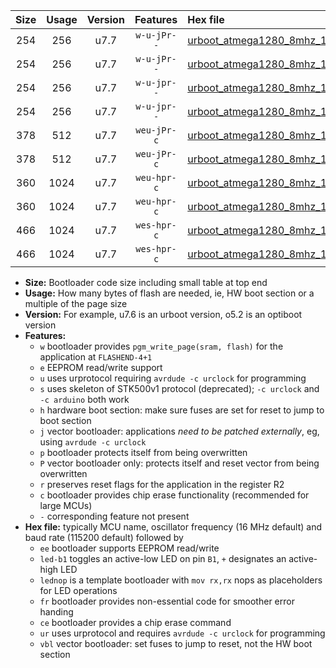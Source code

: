 |Size|Usage|Version|Features|Hex file|
|:-:|:-:|:-:|:-:|:--|
|254|256|u7.7|`w-u-jPr--`|[urboot_atmega1280_8mhz_19200bps_led+b7_ur_vbl.hex](https://raw.githubusercontent.com/stefanrueger/urboot.hex/main/mcus/atmega1280/fcpu_8mhz/19200_bps/urboot_atmega1280_8mhz_19200bps_led+b7_ur_vbl.hex)|
|254|256|u7.7|`w-u-jPr--`|[urboot_atmega1280_8mhz_19200bps_lednop_ur_vbl.hex](https://raw.githubusercontent.com/stefanrueger/urboot.hex/main/mcus/atmega1280/fcpu_8mhz/19200_bps/urboot_atmega1280_8mhz_19200bps_lednop_ur_vbl.hex)|
|254|256|u7.7|`w-u-jpr--`|[urboot_atmega1280_8mhz_19200bps_led+b7_fr_ur_vbl.hex](https://raw.githubusercontent.com/stefanrueger/urboot.hex/main/mcus/atmega1280/fcpu_8mhz/19200_bps/urboot_atmega1280_8mhz_19200bps_led+b7_fr_ur_vbl.hex)|
|254|256|u7.7|`w-u-jpr--`|[urboot_atmega1280_8mhz_19200bps_lednop_fr_ur_vbl.hex](https://raw.githubusercontent.com/stefanrueger/urboot.hex/main/mcus/atmega1280/fcpu_8mhz/19200_bps/urboot_atmega1280_8mhz_19200bps_lednop_fr_ur_vbl.hex)|
|378|512|u7.7|`weu-jPr-c`|[urboot_atmega1280_8mhz_19200bps_ee_led+b7_fr_ce_ur_vbl.hex](https://raw.githubusercontent.com/stefanrueger/urboot.hex/main/mcus/atmega1280/fcpu_8mhz/19200_bps/urboot_atmega1280_8mhz_19200bps_ee_led+b7_fr_ce_ur_vbl.hex)|
|378|512|u7.7|`weu-jPr-c`|[urboot_atmega1280_8mhz_19200bps_ee_lednop_fr_ce_ur_vbl.hex](https://raw.githubusercontent.com/stefanrueger/urboot.hex/main/mcus/atmega1280/fcpu_8mhz/19200_bps/urboot_atmega1280_8mhz_19200bps_ee_lednop_fr_ce_ur_vbl.hex)|
|360|1024|u7.7|`weu-hpr-c`|[urboot_atmega1280_8mhz_19200bps_ee_led+b7_fr_ce_ur.hex](https://raw.githubusercontent.com/stefanrueger/urboot.hex/main/mcus/atmega1280/fcpu_8mhz/19200_bps/urboot_atmega1280_8mhz_19200bps_ee_led+b7_fr_ce_ur.hex)|
|360|1024|u7.7|`weu-hpr-c`|[urboot_atmega1280_8mhz_19200bps_ee_lednop_fr_ce_ur.hex](https://raw.githubusercontent.com/stefanrueger/urboot.hex/main/mcus/atmega1280/fcpu_8mhz/19200_bps/urboot_atmega1280_8mhz_19200bps_ee_lednop_fr_ce_ur.hex)|
|466|1024|u7.7|`wes-hpr-c`|[urboot_atmega1280_8mhz_19200bps_ee_led+b7_fr_ce.hex](https://raw.githubusercontent.com/stefanrueger/urboot.hex/main/mcus/atmega1280/fcpu_8mhz/19200_bps/urboot_atmega1280_8mhz_19200bps_ee_led+b7_fr_ce.hex)|
|466|1024|u7.7|`wes-hpr-c`|[urboot_atmega1280_8mhz_19200bps_ee_lednop_fr_ce.hex](https://raw.githubusercontent.com/stefanrueger/urboot.hex/main/mcus/atmega1280/fcpu_8mhz/19200_bps/urboot_atmega1280_8mhz_19200bps_ee_lednop_fr_ce.hex)|

- **Size:** Bootloader code size including small table at top end
- **Usage:** How many bytes of flash are needed, ie, HW boot section or a multiple of the page size
- **Version:** For example, u7.6 is an urboot version, o5.2 is an optiboot version
- **Features:**
  + `w` bootloader provides `pgm_write_page(sram, flash)` for the application at `FLASHEND-4+1`
  + `e` EEPROM read/write support
  + `u` uses urprotocol requiring `avrdude -c urclock` for programming
  + `s` uses skeleton of STK500v1 protocol (deprecated); `-c urclock` and `-c arduino` both work
  + `h` hardware boot section: make sure fuses are set for reset to jump to boot section
  + `j` vector bootloader: applications *need to be patched externally*, eg, using `avrdude -c urclock`
  + `p` bootloader protects itself from being overwritten
  + `P` vector bootloader only: protects itself and reset vector from being overwritten
  + `r` preserves reset flags for the application in the register R2
  + `c` bootloader provides chip erase functionality (recommended for large MCUs)
  + `-` corresponding feature not present
- **Hex file:** typically MCU name, oscillator frequency (16 MHz default) and baud rate (115200 default) followed by
  + `ee` bootloader supports EEPROM read/write
  + `led-b1` toggles an active-low LED on pin `B1`, `+` designates an active-high LED
  + `lednop` is a template bootloader with `mov rx,rx` nops as placeholders for LED operations
  + `fr` bootloader provides non-essential code for smoother error handing
  + `ce` bootloader provides a chip erase command
  + `ur` uses urprotocol and requires `avrdude -c urclock` for programming
  + `vbl` vector bootloader: set fuses to jump to reset, not the HW boot section
